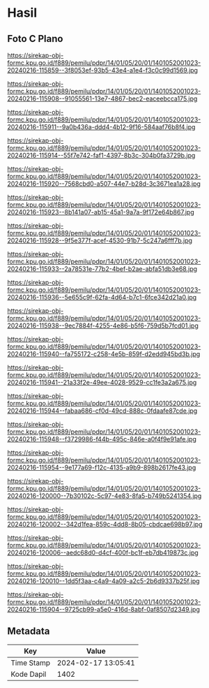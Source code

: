 # Hasil

## Foto C Plano

https://sirekap-obj-formc.kpu.go.id/f889/pemilu/pdpr/14/01/05/20/01/1401052001023-20240216-115859--3f8053ef-93b5-43e4-a1e4-f3c0c99d1569.jpg

https://sirekap-obj-formc.kpu.go.id/f889/pemilu/pdpr/14/01/05/20/01/1401052001023-20240216-115908--91055561-13e7-4867-bec2-eaceebcca175.jpg

https://sirekap-obj-formc.kpu.go.id/f889/pemilu/pdpr/14/01/05/20/01/1401052001023-20240216-115911--9a0b436a-ddd4-4b12-9f16-584aaf76b8f4.jpg

https://sirekap-obj-formc.kpu.go.id/f889/pemilu/pdpr/14/01/05/20/01/1401052001023-20240216-115914--55f7e742-faf1-4397-8b3c-304b0fa3729b.jpg

https://sirekap-obj-formc.kpu.go.id/f889/pemilu/pdpr/14/01/05/20/01/1401052001023-20240216-115920--7568cbd0-a507-44e7-b28d-3c3671ea1a28.jpg

https://sirekap-obj-formc.kpu.go.id/f889/pemilu/pdpr/14/01/05/20/01/1401052001023-20240216-115923--8b141a07-ab15-45a1-9a7a-9f172e64b867.jpg

https://sirekap-obj-formc.kpu.go.id/f889/pemilu/pdpr/14/01/05/20/01/1401052001023-20240216-115928--9f5e377f-acef-4530-91b7-5c247a6fff7b.jpg

https://sirekap-obj-formc.kpu.go.id/f889/pemilu/pdpr/14/01/05/20/01/1401052001023-20240216-115933--2a78531e-77b2-4bef-b2ae-abfa51db3e68.jpg

https://sirekap-obj-formc.kpu.go.id/f889/pemilu/pdpr/14/01/05/20/01/1401052001023-20240216-115936--5e655c9f-62fa-4d64-b7c1-6fce342d21a0.jpg

https://sirekap-obj-formc.kpu.go.id/f889/pemilu/pdpr/14/01/05/20/01/1401052001023-20240216-115938--9ec7884f-4255-4e86-b5f6-759d5b7fcd01.jpg

https://sirekap-obj-formc.kpu.go.id/f889/pemilu/pdpr/14/01/05/20/01/1401052001023-20240216-115940--fa755172-c258-4e5b-859f-d2edd945bd3b.jpg

https://sirekap-obj-formc.kpu.go.id/f889/pemilu/pdpr/14/01/05/20/01/1401052001023-20240216-115941--21a33f2e-49ee-4028-9529-cc1fe3a2a675.jpg

https://sirekap-obj-formc.kpu.go.id/f889/pemilu/pdpr/14/01/05/20/01/1401052001023-20240216-115944--fabaa686-cf0d-49cd-888c-0fdaafe87cde.jpg

https://sirekap-obj-formc.kpu.go.id/f889/pemilu/pdpr/14/01/05/20/01/1401052001023-20240216-115948--f3729986-f44b-495c-846e-a0f4f9e91afe.jpg

https://sirekap-obj-formc.kpu.go.id/f889/pemilu/pdpr/14/01/05/20/01/1401052001023-20240216-115954--9e177a69-f12c-4135-a9b9-898b2617fe43.jpg

https://sirekap-obj-formc.kpu.go.id/f889/pemilu/pdpr/14/01/05/20/01/1401052001023-20240216-120000--7b30102c-5c97-4e83-8fa5-b749b5241354.jpg

https://sirekap-obj-formc.kpu.go.id/f889/pemilu/pdpr/14/01/05/20/01/1401052001023-20240216-120002--342d1fea-859c-4dd8-8b05-cbdcae698b97.jpg

https://sirekap-obj-formc.kpu.go.id/f889/pemilu/pdpr/14/01/05/20/01/1401052001023-20240216-120006--aedc68d0-d4cf-400f-bc1f-eb7db419873c.jpg

https://sirekap-obj-formc.kpu.go.id/f889/pemilu/pdpr/14/01/05/20/01/1401052001023-20240216-120010--1dd5f3aa-c4a9-4a09-a2c5-2b6d9337b25f.jpg

https://sirekap-obj-formc.kpu.go.id/f889/pemilu/pdpr/14/01/05/20/01/1401052001023-20240216-115904--9725cb99-a5e0-416d-8abf-0af8507d2349.jpg


## Metadata

| Key        | Value               |
| ---------- | ------------------- |
| Time Stamp | 2024-02-17 13:05:41 |
| Kode Dapil | 1402                |



